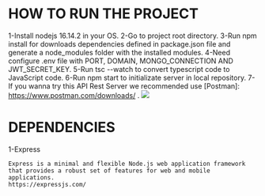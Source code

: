 # HOW TO RUN THE PROJECT
1-Install nodejs 16.14.2 in your OS.
2-Go to project root directory.
3-Run npm install for downloads dependencies defined in package.json file and generate a node_modules folder with the installed modules.
4-Need configure .env file with PORT, DOMAIN, MONGO_CONNECTION AND JWT_SECRET_KEY.
5-Run tsc --watch to convert typescript code to JavaScript code.
6-Run npm start to initializate server in local repository.
7-If you wanna try this API Rest Server we recommended use [Postman]: https://www.postman.com/downloads/ .
![](https://res.cloudinary.com/dfoo6jpjk/image/upload/v1668716644/node-hospital/postman-image_nnsmfy.png)

# DEPENDENCIES

1-Express

    Express is a minimal and flexible Node.js web application framework that provides a robust set of features for web and mobile applications.
    https://expressjs.com/

